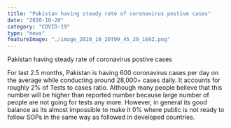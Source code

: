 ```yaml
---
title: "Pakistan having steady rate of coronavirus postive cases"
date: "2020-10-20"
category: "COVID-19"
type: "news"
featureImage: "./image_2020_10_20T09_45_20_169Z.png"
---
```


Pakistan having steady rate of coronavirus postive cases

For last 2.5 months, Pakistan is having 600 coronavirus cases per day on the average while conducting around 28,000+ cases daily. It accounts for roughly 2% of Tests to cases ratio.
Although many people believe that this number will be higher than reported number because large number of people are not going for tests any more. However, in general its good balance as its almost impossible to make it 0% where public is not ready to follow SOPs in the same way as followed in developed countries.
